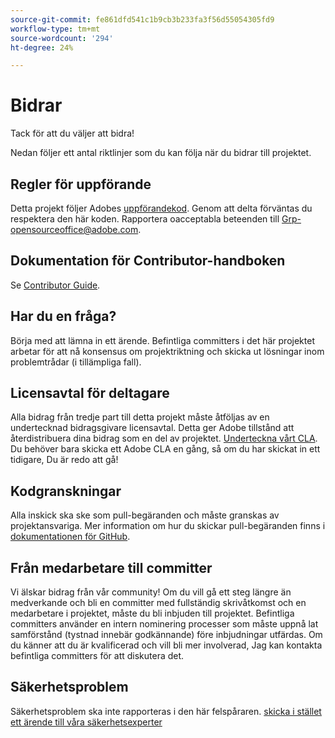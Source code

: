 ```yaml
---
source-git-commit: fe861dfd541c1b9cb3b233fa3f56d55054305fd9
workflow-type: tm+mt
source-wordcount: '294'
ht-degree: 24%

---
```

# Bidrar

Tack för att du väljer att bidra!

Nedan följer ett antal riktlinjer som du kan följa när du bidrar till projektet.

## Regler för uppförande

Detta projekt följer Adobes [uppförandekod](code-of-conduct.md). Genom att delta förväntas du respektera den här koden. Rapportera oacceptabla beteenden till
[Grp-opensourceoffice@adobe.com](mailto:Grp-opensourceoffice@adobe.com).

## Dokumentation för Contributor-handboken

Se [Contributor Guide](https://experienceleague.adobe.com/docs/contributor/contributor-guide/introduction.html?lang=sv).

## Har du en fråga?

Börja med att lämna in ett ärende. Befintliga committers i det här projektet arbetar för att nå
konsensus om projektriktning och skicka ut lösningar inom problemtrådar
(i tillämpliga fall).

## Licensavtal för deltagare

Alla bidrag från tredje part till detta projekt måste åtföljas av en undertecknad bidragsgivare
licensavtal. Detta ger Adobe tillstånd att återdistribuera dina bidrag som en del av projektet. [Underteckna vårt CLA](http://opensource.adobe.com/cla.html). Du
behöver bara skicka ett Adobe CLA en gång, så om du har skickat in ett tidigare,
Du är redo att gå!

## Kodgranskningar

Alla inskick ska ske som pull-begäranden och måste granskas av projektansvariga. Mer information om hur du skickar pull-begäranden finns i [dokumentationen för GitHub](https://help.github.com/articles/about-pull-requests/).

<!--
Lastly, please follow the [pull request template](PULL_REQUEST_TEMPLATE.md) when
submitting a pull request!
-->

## Från medarbetare till committer

Vi älskar bidrag från vår community! Om du vill gå ett steg längre än medverkande
och bli en committer med fullständig skrivåtkomst och en medarbetare i projektet, måste du
bli inbjuden till projektet. Befintliga committers använder en intern nominering
processer som måste uppnå lat samförstånd (tystnad innebär godkännande) före inbjudningar
utfärdas. Om du känner att du är kvalificerad och vill bli mer involverad,
Jag kan kontakta befintliga committers för att diskutera det.

## Säkerhetsproblem

Säkerhetsproblem ska inte rapporteras i den här felspåraren. [skicka i stället ett ärende till våra säkerhetsexperter](https://helpx.adobe.com/security/alertus.html)
